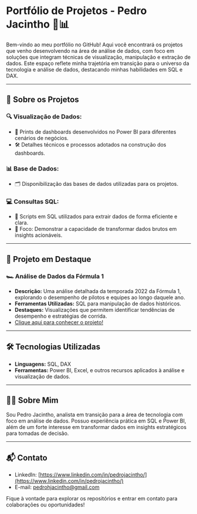 # Portfólio de Projetos - Pedro Jacintho 🚀📊

Bem-vindo ao meu portfólio no GitHub! Aqui você encontrará os projetos que venho desenvolvendo na área de análise de dados, com foco em soluções que integram técnicas de visualização, manipulação e extração de dados. Este espaço reflete minha trajetória em transição para o universo da tecnologia e análise de dados, destacando minhas habilidades em SQL e DAX.

---

## 📁 Sobre os Projetos

### 🔍 Visualização de Dados:
- 📸 Prints de dashboards desenvolvidos no Power BI para diferentes cenários de negócios.
- 🛠️ Detalhes técnicos e processos adotados na construção dos dashboards.

### 📊 Base de Dados:
- 🗂️ Disponibilização das bases de dados utilizadas para os projetos.

### 💻 Consultas SQL:
- 📝 Scripts em SQL utilizados para extrair dados de forma eficiente e clara.
- 🎯 Foco: Demonstrar a capacidade de transformar dados brutos em insights acionáveis.

---

## 📂 Projeto em Destaque

### 🏎️ **Análise de Dados da Fórmula 1**
- **Descrição:** Uma análise detalhada da temporada 2022 da Fórmula 1, explorando o desempenho de pilotos e equipes ao longo daquele ano.
- **Ferramentas Utilizadas:** SQL para manipulação de dados históricos.
- **Destaques:** Visualizações que permitem identificar tendências de desempenho e estratégias de corrida.
- [Clique aqui para conhecer o projeto!](https://github.com/pedrojacintho/F1analytics)

---

## 🛠️ Tecnologias Utilizadas
- **Linguagens:** SQL, DAX  
- **Ferramentas:** Power BI, Excel, e outros recursos aplicados à análise e visualização de dados.

---

## 👨‍💻 Sobre Mim

Sou Pedro Jacintho, analista em transição para a área de tecnologia com foco em análise de dados. Possuo experiência prática em SQL e Power BI, além de um forte interesse em transformar dados em insights estratégicos para tomadas de decisão.

---

## 📬 Contato

- LinkedIn: [https://www.linkedin.com/in/pedrojacintho/](https://www.linkedin.com/in/pedrojacintho/)  
- E-mail: [pedrohjacintho@gmail.com](mailto:pedrohjacintho@gmail.com)  

Fique à vontade para explorar os repositórios e entrar em contato para colaborações ou oportunidades!
